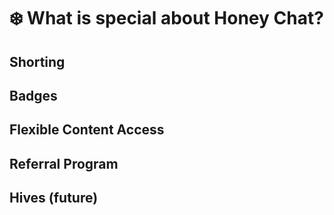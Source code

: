# ❄️ What is special about Honey Chat?

## Shorting

## Badges

## Flexible Content Access

## Referral Program

## Hives (future)
